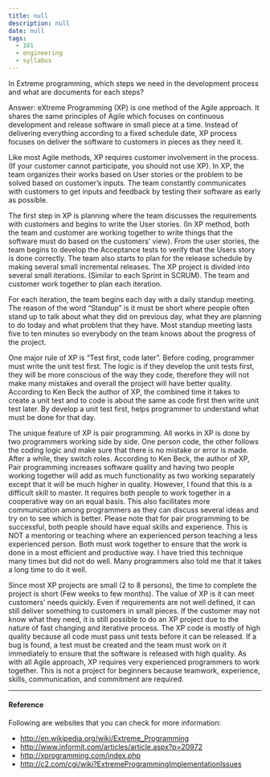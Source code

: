 ```yaml
---
title: null
description: null
date: null
tags:
  - 101
  - engineering
  - syllabus
---
```


In Extreme programming, which steps we need in the development process and what are documents for each steps?

Answer: eXtreme Programming (XP) is one method of the Agile approach. It shares the same principles of Agile which focuses on continuous development and release software in small piece at a time. Instead of delivering everything according to a fixed schedule date, XP process focuses on deliver the software to customers in pieces as they need it.

Like most Agile methods, XP requires customer involvement in the process. (If your customer cannot participate, you should not use XP). In XP, the team organizes their works based on User stories or the problem to be solved based on customer’s inputs. The team constantly communicates with customers to get inputs and feedback by testing their software as early as possible.

The first step in XP is planning where the team discusses the requirements with customers and begins to write the User stories. (In XP method, both the team and customer are working together to write things that the software must do based on the customers’ view). From the user stories, the team begins to develop the Acceptance tests to verify that the Users story is done correctly. The team also starts to plan for the release schedule by making several small incremental releases. The XP project is divided into several small iterations. (Similar to each Sprint in SCRUM). The team and customer work together to plan each iteration.

For each iteration, the team begins each day with a daily standup meeting. The reason of the word “Standup” is it must be short where people often stand up to talk about what they did on previous day, what they are planning to do today and what problem that they have. Most standup meeting lasts five to ten minutes so everybody on the team knows about the progress of the project.

One major rule of XP is “Test first, code later”. Before coding, programmer must write the unit test first. The logic is if they develop the unit tests first, they will be more conscious of the way they code, therefore they will not make many mistakes and overall the project will have better quality. According to Ken Beck the author of XP, the combined time it takes to create a unit test and to code is about the same as code first then write unit test later. By develop a unit test first, helps programmer to understand what must be done for that day.

The unique feature of XP is pair programming. All works in XP is done by two programmers working side by side. One person code, the other follows the coding logic and make sure that there is no mistake or error is made. After a while, they switch roles. According to Ken Beck, the author of XP, Pair programming increases software quality and having two people working together will add as much functionality as two working separately except that it will be much higher in quality. However, I found that this is a difficult skill to master. It requires both people to work together in a cooperative way on an equal basis. This also facilitates more communication among programmers as they can discuss several ideas and try on to see which is better. Please note that for pair programming to be successful, both people should have equal skills and experience. This is NOT a mentoring or teaching where an experienced person teaching a less experienced person. Both must work together to ensure that the work is done in a most efficient and productive way. I have tried this technique many times but did not do well. Many programmers also told me that it takes a long time to do it well.

Since most XP projects are small (2 to 8 persons), the time to complete the project is short (Few weeks to few months). The value of XP is it can meet customers’ needs quickly. Even if requirements are not well defined, it can still deliver something to customers in small pieces. If the customer may not know what they need, it is still possible to do an XP project due to the nature of fast changing and iterative process. The XP code is mostly of high quality because all code must pass unit tests before it can be released. If a bug is found, a test must be created and the team must work on it immediately to ensure that the software is released with high quality. As with all Agile approach, XP requires very experienced programmers to work together. This is not a project for beginners because teamwork, experience, skills, communication, and commitment are required.

---

#### Reference

Following are websites that you can check for more information:

- http://en.wikipedia.org/wiki/Extreme_Programming
- http://www.informit.com/articles/article.aspx?p=20972
- http://xprogramming.com/index.php
- http://c2.com/cgi/wiki?ExtremeProgrammingImplementationIssues
